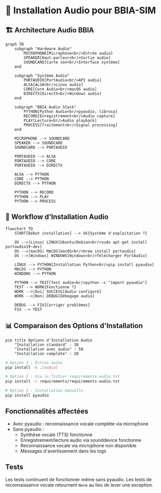 # 🎵 Installation Audio pour BBIA-SIM

## 🏗️ Architecture Audio BBIA

```mermaid
graph TB
    subgraph "Hardware Audio"
        MICROPHONE[Microphone<br/>Entrée audio]
        SPEAKER[Haut-parleur<br/>Sortie audio]
        SOUNDCARD[Carte son<br/>Interface système]
    end

    subgraph "Système Audio"
        PORTAUDIO[PortAudio<br/>API audio]
        ALSA[ALSA<br/>Linux audio]
        CORE[Core Audio<br/>macOS audio]
        DIRECTX[DirectX<br/>Windows audio]
    end

    subgraph "BBIA Audio Stack"
        PYTHON[Python Audio<br/>pyaudio, librosa]
        RECORD[Enregistrement<br/>Audio capture]
        PLAY[Lecture<br/>Audio playback]
        PROCESS[Traitement<br/>Signal processing]
    end

    MICROPHONE --> SOUNDCARD
    SPEAKER --> SOUNDCARD
    SOUNDCARD --> PORTAUDIO

    PORTAUDIO --> ALSA
    PORTAUDIO --> CORE
    PORTAUDIO --> DIRECTX

    ALSA --> PYTHON
    CORE --> PYTHON
    DIRECTX --> PYTHON

    PYTHON --> RECORD
    PYTHON --> PLAY
    PYTHON --> PROCESS
```

## 🔧 Workflow d'Installation Audio

```mermaid
flowchart TD
    START[Début installation] --> OS{Système d'exploitation ?}

    OS -->|Linux| LINUX[Ubuntu/Debian<br/>sudo apt-get install portaudio19-dev]
    OS -->|macOS| MACOS[macOS<br/>brew install portaudio]
    OS -->|Windows| WINDOWS[Windows<br/>Télécharger PortAudio]

    LINUX --> PYTHON[Installation Python<br/>pip install pyaudio]
    MACOS --> PYTHON
    WINDOWS --> PYTHON

    PYTHON --> TEST[Test audio<br/>python -c "import pyaudio"]
    TEST --> WORK{Fonctionne ?}
    WORK -->|Oui| SUCCESS[Audio configuré]
    WORK -->|Non| DEBUG[Débogage audio]

    DEBUG --> FIX[Corriger problèmes]
    FIX --> TEST
```

## 📊 Comparaison des Options d'Installation

```mermaid
pie title Options d'Installation Audio
    "Installation standard" : 30
    "Installation avec audio" : 50
    "Installation complète" : 20
```

```bash
# Option 1 : Extras audio
pip install -e .[audio]

# Option 2 : Via le fichier requirements-audio.txt
pip install -r requirements/requirements-audio.txt

# Option 3 : Installation manuelle
pip install pyaudio
```

## Fonctionnalités affectées

- Avec pyaudio : reconnaissance vocale complète via microphone
- Sans pyaudio :
  - Synthèse vocale (TTS) fonctionne
  - Enregistrement/lecture audio via sounddevice fonctionne
  - Reconnaissance vocale via microphone non disponible
  - Messages d'avertissement dans les logs

## Tests

Les tests continuent de fonctionner même sans pyaudio. Les tests de reconnaissance vocale retournent `None` au lieu de lever une exception.
